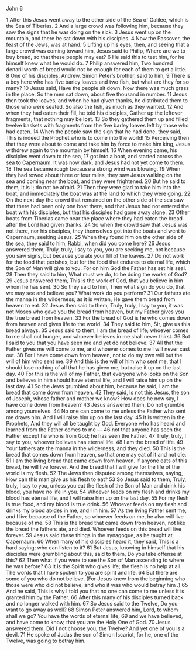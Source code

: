 John 6

1	After this Jesus went away to the other side of the Sea of Galilee, which is the Sea of Tiberias.
2	And a large crowd was following him, because they saw the signs that he was doing on the sick.
3	Jesus went up on the mountain, and there he sat down with his disciples.
4	Now the Passover, the feast of the Jews, was at hand.
5	Lifting up his eyes, then, and seeing that a large crowd was coming toward him, Jesus said to Philip, Where are we to buy bread, so that these people may eat?
6	He said this to test him, for he himself knew what he would do.
7	Philip answered him, Two hundred denarii worth of bread would not be enough for each of them to get a little.
8	One of his disciples, Andrew, Simon Peter’s brother, said to him,
9	There is a boy here who has five barley loaves and two fish, but what are they for so many?
10	Jesus said, Have the people sit down. Now there was much grass in the place. So the men sat down, about five thousand in number.
11	Jesus then took the loaves, and when he had given thanks, he distributed them to those who were seated. So also the fish, as much as they wanted.
12	And when they had eaten their fill, he told his disciples, Gather up the leftover fragments, that nothing may be lost.
13	So they gathered them up and filled twelve baskets with fragments from the five barley loaves left by those who had eaten.
14	When the people saw the sign that he had done, they said, This is indeed the Prophet who is to come into the world!
15	Perceiving then that they were about to come and take him by force to make him king, Jesus withdrew again to the mountain by himself.
16	When evening came, his disciples went down to the sea,
17	got into a boat, and started across the sea to Capernaum. It was now dark, and Jesus had not yet come to them.
18	The sea became rough because a strong wind was blowing.
19	When they had rowed about three or four miles, they saw Jesus walking on the sea and coming near the boat, and they were frightened.
20	But he said to them, It is I; do not be afraid.
21	Then they were glad to take him into the boat, and immediately the boat was at the land to which they were going.
22	On the next day the crowd that remained on the other side of the sea saw that there had been only one boat there, and that Jesus had not entered the boat with his disciples, but that his disciples had gone away alone.
23	Other boats from Tiberias came near the place where they had eaten the bread after the Lord had given thanks.
24	So when the crowd saw that Jesus was not there, nor his disciples, they themselves got into the boats and went to Capernaum, seeking Jesus.
25	When they found him on the other side of the sea, they said to him, Rabbi, when did you come here?
26	Jesus answered them, Truly, truly, I say to you, you are seeking me, not because you saw signs, but because you ate your fill of the loaves.
27	Do not work for the food that perishes, but for the food that endures to eternal life, which the Son of Man will give to you. For on him God the Father has set his seal.
28	Then they said to him, What must we do, to be doing the works of God?
29	Jesus answered them, This is the work of God, that you believe in him whom he has sent.
30	So they said to him, Then what sign do you do, that we may see and believe you? What work do you perform?
31	Our fathers ate the manna in the wilderness; as it is written, He gave them bread from heaven to eat.
32	Jesus then said to them, Truly, truly, I say to you, it was not Moses who gave you the bread from heaven, but my Father gives you the true bread from heaven.
33	For the bread of God is he who comes down from heaven and gives life to the world.
34	They said to him, Sir, give us this bread always.
35	Jesus said to them, I am the bread of life; whoever comes to me shall not hunger, and whoever believes in me shall never thirst.
36	But I said to you that you have seen me and yet do not believe.
37	All that the Father gives me will come to me, and whoever comes to me I will never cast out.
38	For I have come down from heaven, not to do my own will but the will of him who sent me.
39	And this is the will of him who sent me, that I should lose nothing of all that he has given me, but raise it up on the last day.
40	For this is the will of my Father, that everyone who looks on the Son and believes in him should have eternal life, and I will raise him up on the last day.
41	So the Jews grumbled about him, because he said, I am the bread that came down from heaven.
42	They said, Is not this Jesus, the son of Joseph, whose father and mother we know? How does he now say, I have come down from heaven?
43	Jesus answered them, Do not grumble among yourselves.
44	No one can come to me unless the Father who sent me draws him. And I will raise him up on the last day.
45	It is written in the Prophets, And they will all be taught by God. Everyone who has heard and learned from the Father comes to me —
46	not that anyone has seen the Father except he who is from God; he has seen the Father.
47	Truly, truly, I say to you, whoever believes has eternal life.
48	I am the bread of life.
49	Your fathers ate the manna in the wilderness, and they died.
50	This is the bread that comes down from heaven, so that one may eat of it and not die.
51	I am the living bread that came down from heaven. If anyone eats of this bread, he will live forever. And the bread that I will give for the life of the world is my flesh.
52	The Jews then disputed among themselves, saying, How can this man give us his flesh to eat?
53	So Jesus said to them, Truly, truly, I say to you, unless you eat the flesh of the Son of Man and drink his blood, you have no life in you.
54	Whoever feeds on my flesh and drinks my blood has eternal life, and I will raise him up on the last day.
55	For my flesh is true food, and my blood is true drink.
56	Whoever feeds on my flesh and drinks my blood abides in me, and I in him.
57	As the living Father sent me, and I live because of the Father, so whoever feeds on me, he also will live because of me.
58	This is the bread that came down from heaven, not like the bread the fathers ate, and died. Whoever feeds on this bread will live forever.
59	Jesus said these things in the synagogue, as he taught at Capernaum.
60	When many of his disciples heard it, they said, This is a hard saying; who can listen to it?
61	But Jesus, knowing in himself that his disciples were grumbling about this, said to them, Do you take offense at this?
62	Then what if you were to see the Son of Man ascending to where he was before?
63	It is the Spirit who gives life; the flesh is no help at all. The words that I have spoken to you are spirit and life.
64	But there are some of you who do not believe. (For Jesus knew from the beginning who those were who did not believe, and who it was who would betray him .)
65	And he said, This is why I told you that no one can come to me unless it is granted him by the Father.
66	After this many of his disciples turned back and no longer walked with him.
67	So Jesus said to the Twelve, Do you want to go away as well?
68	Simon Peter answered him, Lord, to whom shall we go? You have the words of eternal life,
69	and we have believed, and have come to know, that you are the Holy One of God.
70	Jesus answered them, Did I not choose you, the Twelve? And yet one of you is a devil.
71	He spoke of Judas the son of Simon Iscariot, for he, one of the Twelve, was going to betray him.

